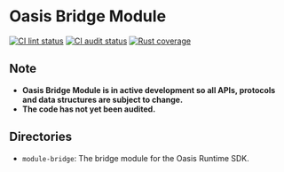 # Oasis Bridge Module

[![CI lint status][github-ci-lint-badge]][github-ci-lint-link]
[![CI audit status][github-ci-audit-badge]][github-ci-audit-link]
[![Rust coverage][codecov-badge]][codecov-link]

<!-- markdownlint-disable line-length -->
[github-ci-lint-badge]: https://github.com/oasisprotocol/oasis-bridge/workflows/ci-lint/badge.svg
[github-ci-lint-link]: https://github.com/oasisprotocol/oasis-bridge/actions?query=workflow:ci-lint+branch:master
[github-ci-audit-badge]: https://github.com/oasisprotocol/oasis-bridge/workflows/ci-audit/badge.svg
[github-ci-audit-link]: https://github.com/oasisprotocol/oasis-bridge/actions?query=workflow:ci-audit+branch:master
[codecov-badge]: https://codecov.io/gh/oasisprotocol/oasis-bridge/branch/master/graph/badge.svg
[codecov-link]: https://codecov.io/gh/oasisprotocol/oasis-bridge
<!-- markdownlint-enable line-length -->

## Note

* **Oasis Bridge Module is in active development so all APIs, protocols and data
  structures are subject to change.**
* **The code has not yet been audited.**

## Directories

* `module-bridge`: The bridge module for the Oasis Runtime SDK.
